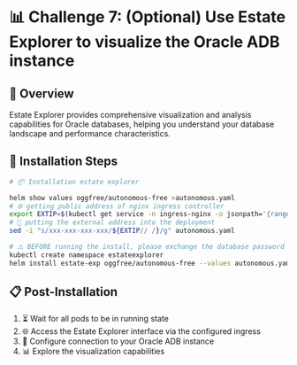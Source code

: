 # 📊 Challenge 7: (Optional) Use Estate Explorer to visualize the Oracle ADB instance

## 🎯 Overview

Estate Explorer provides comprehensive visualization and analysis capabilities for Oracle databases, helping you understand your database landscape and performance characteristics.

## 🚀 Installation Steps

~~~bash
# 📦 Installation estate explorer

helm show values oggfree/autonomous-free >autonomous.yaml
# 🌐 getting public address of nginx ingress controller
export EXTIP=$(kubectl get service -n ingress-nginx -o jsonpath='{range .items[*]} {.status.loadBalancer.ingress[*].ip} {end}')
# 🔧 putting the external address into the deployment
sed -i "s/xxx-xxx-xxx-xxx/${EXTIP// /}/g" autonomous.yaml

# ⚠️ BEFORE running the install, please exchange the database password in autonomous.yaml !
kubectl create namespace estateexplorer
helm install estate-exp oggfree/autonomous-free --values autonomous.yaml -n estateexplorer
~~~

## 📋 Post-Installation

1. ⏳ Wait for all pods to be in running state
2. 🌐 Access the Estate Explorer interface via the configured ingress
3. 🔗 Configure connection to your Oracle ADB instance
4. 📊 Explore the visualization capabilities
